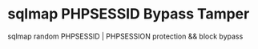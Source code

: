 <h1>sqlmap PHPSESSID Bypass Tamper</h1>
<p>sqlmap random PHPSESSID | PHPSESSION protection &amp;&amp; block bypass</p>
